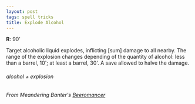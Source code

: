 ```yaml
---
layout: post
tags: spell tricks
title: Explode Alcohol
---
```

**R**: 90'

Target alcoholic liquid explodes, inflicting [sum] damage to all nearby. The range of the explosion changes depending of the quantity of alcohol: less than a barrel, 10'; at least a barrel, 30'. A save allowed to halve the damage.

###### alcohol + explosion
###### From Meandering Banter's [Beeromancer](https://meanderingbanter.blogspot.com/2019/06/narcomancer-beeromancer.html)

